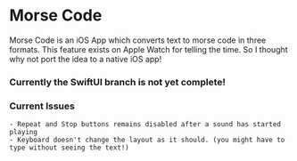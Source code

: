 # Morse Code
Morse Code is an iOS App which converts text to morse code in three formats. This feature exists on Apple Watch for telling the time. So I thought why not port the idea to a native iOS app!
### Currently the SwiftUI branch is not yet complete!
### Current Issues
    - Repeat and Stop buttons remains disabled after a sound has started playing
    - Keyboard doesn't change the layout as it should. (you might have to type without seeing the text!)
